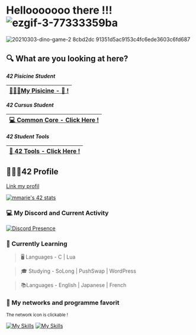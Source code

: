 # Hellooooooo there !!! ![ezgif-3-77333359ba](https://github.com/meloo244/meloo244/assets/24722598/effe9acf-fcb8-4863-ae81-ca715ffa7256)
![20210303-dino-game-2 8cbd2dc 91351d5ac9153c4fc6ede3603c6fd687](https://github.com/meloo244/meloo244/assets/24722598/65451510-c00c-4f53-9053-927a61384e44)

## 🔍 What are you looking at here?

***42 Pisicine Student***

|[🧑🏻‍💻My Pisicine - 🚫 !]( https://github.com/koodjy/42-Piscine-C )|
|------------------------------------------------------------|

***42 Cursus Student***

|[💻 Common Core - Click Here !]( https://github.com/koodjy/CommonCore )|
|------------------------------------------------------------|

***42 Student Tools***

|[🔨 42 Tools - Click Here !]( https://github.com/meloo244/42Tools )|
|------------------------------------------------------------|

## 🧑🏻‍🎓42 Profile
[Link my profil]( https://profile.intra.42.fr/users/chbouthe )

[![mmarie's 42 stats](https://badge.mediaplus.ma/starryblue/chbouthe?1337Badge=off&UM6P=off)](https://github.com/oakoudad/badge42)


### 💻 My Discord and Current Activity
[![Discord Presence](https://lanyard.cnrad.dev/api/425262676470530049)](https://discord.com/users/425262676470530049)

### 🥀 Currently Learning 

> 🖥️ Languages - C | Lua 

> 🎓 Studying - SoLong | PushSwap | WordPress

> 📚Languages  - English | Japanese | French

### 📱 My networks and programme favorit

<sub>The network icon is clickable !</sub>

[![My Skills](https://skillicons.dev/icons?i=discord)](https://discord.com/users/425262676470530049)
[![My Skills](https://skillicons.dev/icons?i=vscode,blender,github,lua)]()

